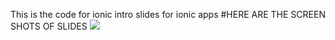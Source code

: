 This is the code for ionic intro slides for ionic apps
#HERE ARE THE SCREEN SHOTS OF SLIDES
![](src/assets/imgs/intro%201.jpg)
